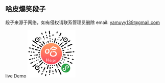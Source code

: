 
## 哈皮爆笑段子
段子来源于网络，如有侵权请联系管理员删除 email: yamuyy139@gmail.com

live Demo <img width="150" src="https://github.com/dingguoqing513/hapi/blob/master/miniprogram/images/QRcode.jpg" />
